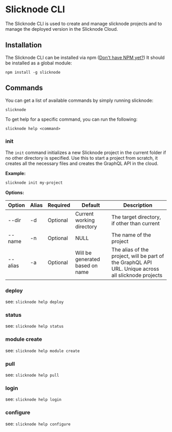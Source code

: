 # Slicknode CLI

The Slicknode CLI is used to create and manage slicknode projects and to manage the deployed
version in the Slicknode Cloud. 

## Installation

The Slicknode CLI can be installed via npm ([Don't have NPM yet?](https://docs.npmjs.com/getting-started/installing-node))
It should be installed as a global module: 

    npm install -g slicknode

## Commands

You can get a list of available commands by simply running slicknode: 

    slicknode

To get help for a specific command, you can run the following: 

    slicknode help <command>

### init

The `init` command initializes a new Slicknode project in the current folder if no other directory is specified. 
Use this to start a project from scratch, it creates all the necessary files and creates the GraphQL API in the
cloud. 

**Example:**
 
```bash
slicknode init my-project
```

**Options:**

| Option | Alias | Required | Default | Description |
| ------------- |------------- | ------------- | ----- | ----- |
| --dir | -d | Optional | Current working directory | The target directory, if other than current |
| --name | -n | Optional | NULL | The name of the project |
| --alias | -a | Optional | Will be generated based on name | The alias of the project, will be part of the GraphQL API URL. Unique across all slicknode projects |


### deploy

see: `slicknode help deploy`

### status

see: `slicknode help status`

### module create

see: `slicknode help module create`

### pull

see: `slicknode help pull`

### login

see: `slicknode help login`

### configure

see: `slicknode help configure`
